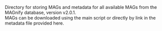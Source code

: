 Directory for storing MAGs and metadata for all available MAGs from the MAGnify database, version v2.0.1. </br>
MAGs can be downloaded using the main script or directly by link in the metadata file provided here.
